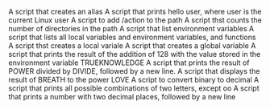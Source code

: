 A script that creates an alias
A script that prints hello user, where user is the current Linux user
A script to add /action to the path
A script thst counts the number of directories in the path
A script that list environment variables
A script that lists all local variables and environment variables, and functions
A script thst creates a local variale
A script that creates a global variable
A script that prints the result of the addition of 128 with the value stored in the environment variable TRUEKNOWLEDGE 
A script that prints the result of POWER divided by DIVIDE, followed by a new line.
A script that displays the result of BREATH to the power LOVE
A script to convert binary to decimal
A script that prints all possible combinations of two letters, except oo
A script that prints a number with two decimal places, followed by a new line             
